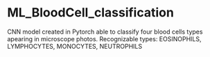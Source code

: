 # ML_BloodCell_classification
CNN model created in Pytorch able to classify four blood cells types apearing in microscope photos. Recognizable types: EOSINOPHILS, LYMPHOCYTES, MONOCYTES, NEUTROPHILS
